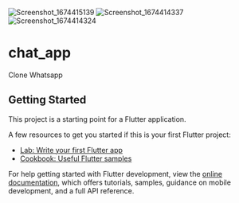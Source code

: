 ![Screenshot_1674415139](https://user-images.githubusercontent.com/99340578/213935690-2fcebce5-cd6c-4f39-ac27-5a5744c46151.png)
![Screenshot_1674414337](https://user-images.githubusercontent.com/99340578/213935784-df9d2048-a0e0-4e17-bbe0-00e5a6c17ff9.png)
![Screenshot_1674414324](https://user-images.githubusercontent.com/99340578/213934886-d3e41779-4fe1-4875-a08e-9f4689c837b9.png)
# chat_app

Clone Whatsapp

## Getting Started

This project is a starting point for a Flutter application.

A few resources to get you started if this is your first Flutter project:

- [Lab: Write your first Flutter app](https://docs.flutter.dev/get-started/codelab)
- [Cookbook: Useful Flutter samples](https://docs.flutter.dev/cookbook)

For help getting started with Flutter development, view the
[online documentation](https://docs.flutter.dev/), which offers tutorials,
samples, guidance on mobile development, and a full API reference.








